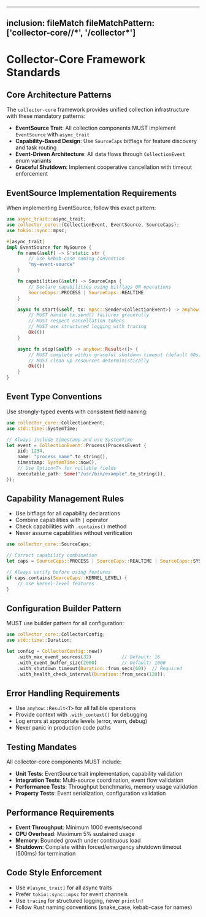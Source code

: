 ---

## inclusion: fileMatch fileMatchPattern: \['collector-core/**/\*', '**/collector\*'\]

# Collector-Core Framework Standards

## Core Architecture Patterns

The `collector-core` framework provides unified collection infrastructure with these mandatory patterns:

- **EventSource Trait**: All collection components MUST implement `EventSource` with `async_trait`
- **Capability-Based Design**: Use `SourceCaps` bitflags for feature discovery and task routing
- **Event-Driven Architecture**: All data flows through `CollectionEvent` enum variants
- **Graceful Shutdown**: Implement cooperative cancellation with timeout enforcement

## EventSource Implementation Requirements

When implementing EventSource, follow this exact pattern:

```rust
use async_trait::async_trait;
use collector_core::{CollectionEvent, EventSource, SourceCaps};
use tokio::sync::mpsc;

#[async_trait]
impl EventSource for MySource {
    fn name(&self) -> &'static str {
        // Use kebab-case naming convention
        "my-event-source"
    }

    fn capabilities(&self) -> SourceCaps {
        // Declare capabilities using bitflags OR operations
        SourceCaps::PROCESS | SourceCaps::REALTIME
    }

    async fn start(&self, tx: mpsc::Sender<CollectionEvent>) -> anyhow::Result<()> {
        // MUST handle tx.send() failures gracefully
        // MUST respect cancellation tokens
        // MUST use structured logging with tracing
        Ok(())
    }

    async fn stop(&self) -> anyhow::Result<()> {
        // MUST complete within graceful shutdown timeout (default 60s) for resource cleanup
        // MUST clean up resources deterministically
        Ok(())
    }
}
```

## Event Type Conventions

Use strongly-typed events with consistent field naming:

```rust
use collector_core::CollectionEvent;
use std::time::SystemTime;

// Always include timestamp and use SystemTime
let event = CollectionEvent::Process(ProcessEvent {
    pid: 1234,
    name: "process_name".to_string(),
    timestamp: SystemTime::now(),
    // Use Option<T> for nullable fields
    executable_path: Some("/usr/bin/example".to_string()),
});
```

## Capability Management Rules

- Use bitflags for all capability declarations
- Combine capabilities with `|` operator
- Check capabilities with `.contains()` method
- Never assume capabilities without verification

```rust
use collector_core::SourceCaps;

// Correct capability combination
let caps = SourceCaps::PROCESS | SourceCaps::REALTIME | SourceCaps::SYSTEM_WIDE;

// Always verify before using features
if caps.contains(SourceCaps::KERNEL_LEVEL) {
    // Use kernel-level features
}
```

## Configuration Builder Pattern

MUST use builder pattern for all configuration:

```rust
use collector_core::CollectorConfig;
use std::time::Duration;

let config = CollectorConfig::new()
    .with_max_event_sources(32)           // Default: 16
    .with_event_buffer_size(2000)         // Default: 1000
    .with_shutdown_timeout(Duration::from_secs(60))  // Required
    .with_health_check_interval(Duration::from_secs(120));
```

## Error Handling Requirements

- Use `anyhow::Result<T>` for all fallible operations
- Provide context with `.with_context()` for debugging
- Log errors at appropriate levels (error, warn, debug)
- Never panic in production code paths

## Testing Mandates

All collector-core components MUST include:

- **Unit Tests**: EventSource trait implementation, capability validation
- **Integration Tests**: Multi-source coordination, event flow validation
- **Performance Tests**: Throughput benchmarks, memory usage validation
- **Property Tests**: Event serialization, configuration validation

## Performance Requirements

- **Event Throughput**: Minimum 1000 events/second
- **CPU Overhead**: Maximum 5% sustained usage
- **Memory**: Bounded growth under continuous load
- **Shutdown**: Complete within forced/emergency shutdown timeout (500ms) for termination

## Code Style Enforcement

- Use `#[async_trait]` for all async traits
- Prefer `tokio::sync::mpsc` for event channels
- Use `tracing` for structured logging, never `println!`
- Follow Rust naming conventions (snake_case, kebab-case for names)

